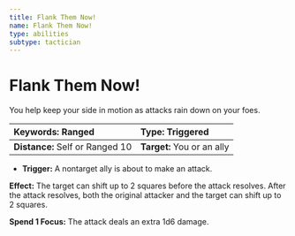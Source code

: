 ```yaml
---
title: Flank Them Now!
name: Flank Them Now!
type: abilities
subtype: tactician
---
```


# Flank Them Now!

You help keep your side in motion as attacks rain down on your foes.

| **Keywords:** Ranged            | **Type:** Triggered        |
| :------------------------------ | :------------------------- |
| **Distance:** Self or Ranged 10 | **Target:** You or an ally |

- **Trigger:** A nontarget ally is about to make an attack.

**Effect:** The target can shift up to 2 squares before the attack resolves. After the attack resolves, both the original attacker and the target can shift up to 2 squares.

**Spend 1 Focus:** The attack deals an extra 1d6 damage.
